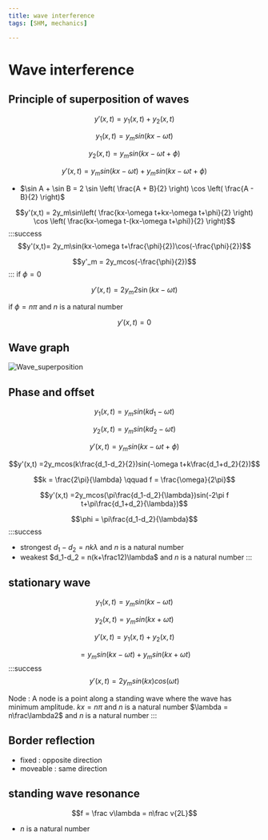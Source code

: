 ```yaml
---
title: wave interference
tags: [SHM, mechanics]

---
```


# Wave interference
## Principle of superposition of waves
$$y'(x,t) = y_1(x,t)+y_2(x,t)$$

$$y_1(x,t) = y_msin(kx-\omega t)$$

$$y_2(x,t) = y_msin(kx-\omega t+\phi)$$

$$y'(x,t) = y_msin(kx-\omega t)+y_msin(kx-\omega t+\phi)$$

* $\sin A + \sin B = 2 \sin \left( \frac{A + B}{2} \right) \cos \left( \frac{A - B}{2} \right)$

$$y'(x,t) = 2y_m\sin\left( \frac{kx-\omega t+kx-\omega t+\phi}{2} \right) \cos \left( \frac{kx-\omega t-(kx-\omega t+\phi)}{2} \right)$$
:::success
$$y'(x,t)= 2y_m\sin(kx-\omega t+\frac{\phi}{2})\cos(-\frac{\phi}{2})$$

$$y'_m = 2y_mcos(-\frac{\phi}{2})$$
:::
if $\phi = 0$

$$y'(x,t) = 2y_m2\sin(kx-\omega t)$$

if $\phi = n\pi$ and $n$ is a natural number

$$y'(x,t) = 0$$
## Wave graph
![Wave_superposition](https://hackmd.io/_uploads/S1eFzad981l.jpg)

## Phase and offset
$$y_1(x,t) = y_msin(kd_1-\omega t)$$

$$y_2(x,t) = y_msin(kd_2-\omega t)$$

$$y'(x,t) = y_msin(kx-\omega t+\phi)$$

$$y'(x,t) =2y_mcos(k\frac{d_1-d_2}{2})sin(-\omega t+k\frac{d_1+d_2}{2})$$

$$k = \frac{2\pi}{\lambda} \qquad f = \frac{\omega}{2\pi}$$

$$y'(x,t) =2y_mcos(\pi\frac{d_1-d_2}{\lambda})sin(-2\pi f t+\pi\frac{d_1+d_2}{\lambda})$$

$$\phi = \pi\frac{d_1-d_2}{\lambda}$$
:::success
* strongest $d_1-d_2 = nk\lambda$ and $n$ is a natural number 
* weakest $d_1-d_2 = n(k+\frac12)\lambda$ and $n$ is a natural number
:::
## stationary wave
$$y_1(x,t) = y_msin(kx-\omega t)$$

$$y_2(x,t) = y_msin(kx+\omega t)$$

$$y'(x,t) = y_1(x,t)+y_2(x,t)$$

$$= y_msin(kx-\omega t)+y_msin(kx+\omega t)$$
:::success
$$y'(x,t) = 2y_msin(kx)cos(\omega t)$$

Node :  A node is a point along a standing wave where the wave has minimum amplitude.
$kx = n\pi$ and $n$ is a natural number
$\lambda = n\frac\lambda2$ and $n$ is a natural number
:::
## Border reflection
* fixed : opposite direction
* moveable : same direction

## standing wave resonance
$$f = \frac v\lambda = n\frac v{2L}$$
* $n$ is a natural number
